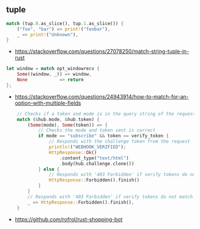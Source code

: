 ## tuple

```rust
match (tup.0.as_slice(), tup.1.as_slice()) {
    ("foo", "bar") => print!("foobar"),
    _ => print!("Unknown"),
}
```

- https://stackoverflow.com/questions/27078250/match-string-tuple-in-rust

```rust
let window = match opt_windowrecv {
    Some((window, _)) => window,
    None            => return
};
```

- https://stackoverflow.com/questions/24943914/how-to-match-for-an-option-with-multiple-fields

```rust
    // Checks if a token and mode is in the query string of the request
    match (&hub.mode, &hub.token) {
        (Some(mode), Some(token)) => {
            // Checks the mode and token sent is correct
            if mode == "subscribe" && token == verify_token {
                // Responds with the challenge token from the request
                println!("WEBHOOK_VERIFIED");
                HttpResponse::Ok()
                    .content_type("text/html")
                    .body(hub.challenge.clone())
            } else {
                // Responds with '403 Forbidden' if verify tokens do not match
                HttpResponse::Forbidden().finish()
            }
        }
        // Responds with '403 Forbidden' if verify tokens do not match
        _ => HttpResponse::Forbidden().finish(),
    }
```

- https://github.com/rofrol/rust-shopping-bot
